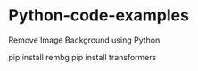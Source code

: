 # Python-code-examples

Remove Image Background using Python 

pip install rembg
pip install transformers
